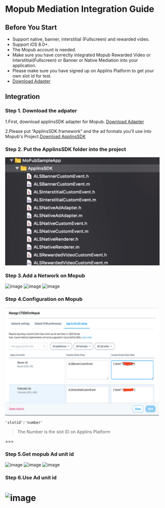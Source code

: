 # Mopub Mediation Integration Guide

## <a name="start">Before You Start</a>  

* Support native, banner, interstitial (Fullscreen) and rewarded video.
* Support iOS 8.0+.
* The Mopub account is needed. 
* Make sure you have correctly integrated Mopub Rewarded Video or Interstitial(Fullscreen) or Banner or Native Mediation into your application.
* Please make sure you have signed up on Applins Platform to get your own slot id for test.
* [Download Adapter](https://github.com/ad-thor/iOS_SDK/blob/master/iOS_ApplinsSDK_Adapter%20%20_For_Mopub.zip)

## <a name="Docking">Integration</a>

### Step 1. Download the adpater

1.First, download applinsSDK adapter for Mopub. [Download Adapter](https://github.com/ad-thor/iOS_SDK/blob/master/iOS_ApplinsSDK_Adapter%20%20_For_Mopub.zip)

2.Please put “ApplinsSDK.framework” and the ad formats you’ll use into Mopub's Project.[Download ApplinsSDK](https://github.com/ad-thor/iOS_SDK/blob/master/ApplinsSDK.framework.zip)

### Step 2. Put the ApplinsSDK folder into the project


 <img src="https://github.com/ad-thor/iOS_SDK/blob/master/img/mopub_adapter.png" width = "500" height = "350" alt="图片名称" align=center />

### Step 3.Add a Network on Mopub

![image](https://user-images.githubusercontent.com/13117454/35846618-565c845e-0b52-11e8-8397-639a0c0e4a3b.png)
![image](https://user-images.githubusercontent.com/13117454/35846744-d152ca9c-0b52-11e8-8b88-687e550b2cc1.png)
![image](https://user-images.githubusercontent.com/13117454/35846757-d92dab06-0b52-11e8-8cdf-b8b61533517e.png)

### Step 4.Configuration on Mopub

<img src="https://github.com/ad-thor/iOS_SDK/blob/master/img/mopub_configuration.png" width = "500" height = "350" alt="图片名称" align=center />

```
'slotid':'number'
```

> The Number is the slot ID on Applins Platform

===
### Step 5.Get mopub Ad unit id
![image](https://user-images.githubusercontent.com/13117454/35846889-59f39fde-0b53-11e8-8c13-af823f31350a.png)
![image](https://user-images.githubusercontent.com/13117454/35846900-65d2c8fc-0b53-11e8-9729-fb94b4764b06.png)
![image](https://user-images.githubusercontent.com/13117454/35846910-77dbd8cc-0b53-11e8-97c0-6e90a9bccbd8.png)
### Step 6.Use Ad unit id
![image](https://user-images.githubusercontent.com/13117454/35846975-b426c9cc-0b53-11e8-90f3-d6f0fd06b8b1.png)
===  

